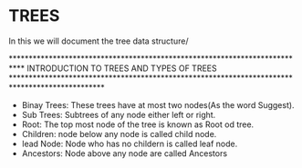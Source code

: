# TREES
In this we will document the tree data structure/

***************************************************************************  INTRODUCTION TO TREES AND TYPES OF TREES ***********************************************************************************************

- Binay Trees: These trees have at most two nodes(As the word Suggest).
- Sub Trees: Subtrees of any node either left or right.
- Root: The top most node of the tree is known as Root od tree.
- Children: node below any node is called child node.
- lead Node: Node who has no childern is called leaf node.
- Ancestors: Node above any node are called Ancestors
